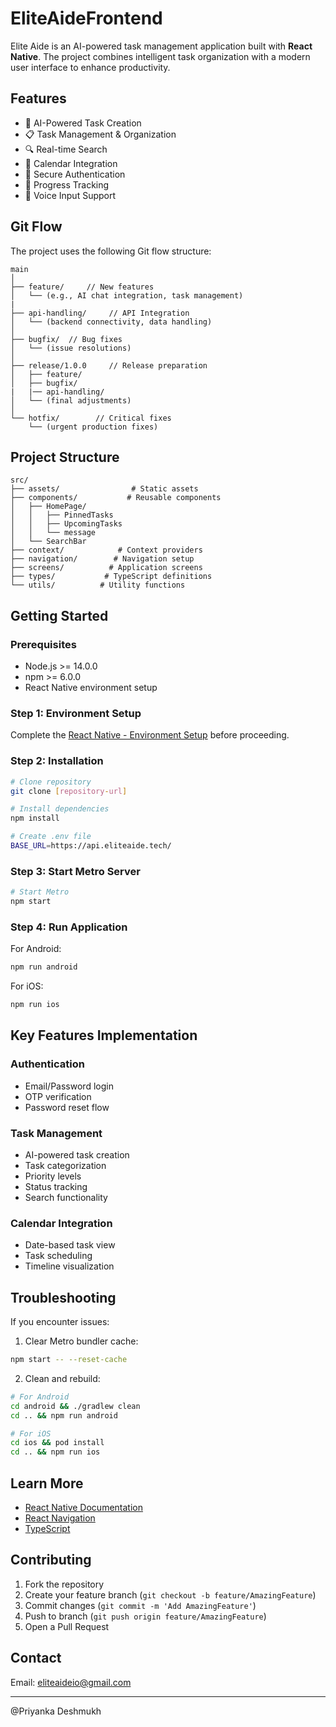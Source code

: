 # EliteAideFrontend

Elite Aide is an AI-powered task management application built with **React Native**. The project combines intelligent task organization with a modern user interface to enhance productivity.

## Features

- 🤖 AI-Powered Task Creation
- 📋 Task Management & Organization
- 🔍 Real-time Search
- 📅 Calendar Integration
- 🔐 Secure Authentication
- 🎯 Progress Tracking
- 🎤 Voice Input Support

## Git Flow

The project uses the following Git flow structure:

```plaintext
main
│
├── feature/     // New features
│   └── (e.g., AI chat integration, task management)
|
├── api-handling/     // API Integration
│   └── (backend connectivity, data handling)
│
├── bugfix/  // Bug fixes
│   └── (issue resolutions)
│
├── release/1.0.0     // Release preparation
│   ├── feature/
│   ├── bugfix/
|   |── api-handling/
│   └── (final adjustments)
│
└── hotfix/        // Critical fixes
    └── (urgent production fixes)
```

## Project Structure

```plaintext
src/
├── assets/                # Static assets
├── components/           # Reusable components
│   ├── HomePage/
│   │   ├── PinnedTasks
│   │   ├── UpcomingTasks
│   │   └── message
│   └── SearchBar
├── context/            # Context providers
├── navigation/        # Navigation setup
├── screens/          # Application screens
├── types/           # TypeScript definitions
└── utils/          # Utility functions
```

## Getting Started

### Prerequisites
- Node.js >= 14.0.0
- npm >= 6.0.0
- React Native environment setup

### Step 1: Environment Setup

Complete the [React Native - Environment Setup](https://reactnative.dev/docs/environment-setup) before proceeding.

### Step 2: Installation

```bash
# Clone repository
git clone [repository-url]

# Install dependencies
npm install

# Create .env file
BASE_URL=https://api.eliteaide.tech/
```

### Step 3: Start Metro Server

```bash
# Start Metro
npm start
```

### Step 4: Run Application

For Android:
```bash
npm run android
```

For iOS:
```bash
npm run ios
```

## Key Features Implementation

### Authentication
- Email/Password login
- OTP verification
- Password reset flow

### Task Management
- AI-powered task creation
- Task categorization
- Priority levels
- Status tracking
- Search functionality

### Calendar Integration
- Date-based task view
- Task scheduling
- Timeline visualization

## Troubleshooting

If you encounter issues:

1. Clear Metro bundler cache:
```bash
npm start -- --reset-cache
```

2. Clean and rebuild:
```bash
# For Android
cd android && ./gradlew clean
cd .. && npm run android

# For iOS
cd ios && pod install
cd .. && npm run ios
```

## Learn More

- [React Native Documentation](https://reactnative.dev)
- [React Navigation](https://reactnavigation.org)
- [TypeScript](https://www.typescriptlang.org)

## Contributing

1. Fork the repository
2. Create your feature branch (`git checkout -b feature/AmazingFeature`)
3. Commit changes (`git commit -m 'Add AmazingFeature'`)
4. Push to branch (`git push origin feature/AmazingFeature`)
5. Open a Pull Request

## Contact

Email: eliteaideio@gmail.com

---

@Priyanka Deshmukh